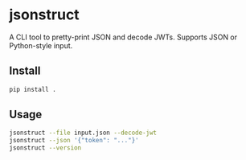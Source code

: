 # jsonstruct
A CLI tool to pretty-print JSON and decode JWTs. Supports JSON or Python-style input.

## Install
```bash
pip install .
```

## Usage
```bash
jsonstruct --file input.json --decode-jwt
jsonstruct --json '{"token": "..."}'
jsonstruct --version
```
